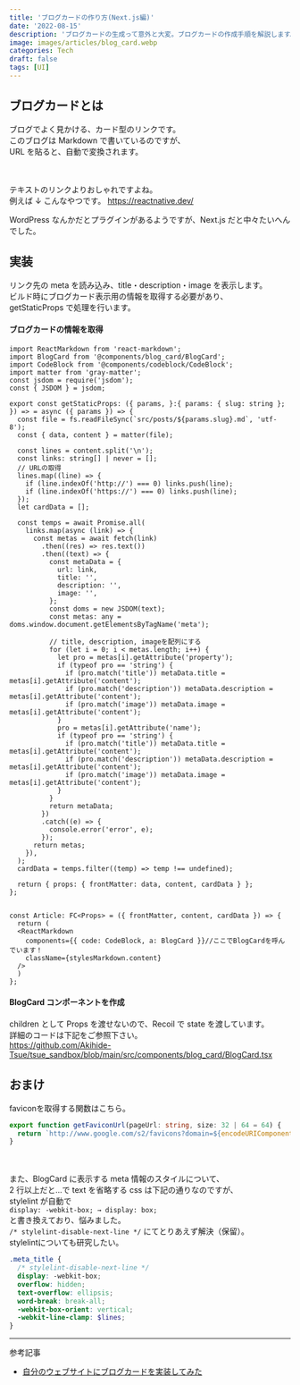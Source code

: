 ```yaml
---
title: 'ブログカードの作り方(Next.js編)'
date: '2022-08-15'
description: 'ブログカードの生成って意外と大変。ブログカードの作成手順を解説します。'
image: images/articles/blog_card.webp
categories: Tech
draft: false
tags: [UI]
---
```


## ブログカードとは

ブログでよく見かける、カード型のリンクです。  
このブログは Markdown で書いているのですが、  
URL を貼ると、自動で変換されます。

　

テキストのリンクよりおしゃれですよね。  
例えば ↓ こんなやつです。
https://reactnative.dev/

WordPress なんかだとプラグインがあるようですが、Next.js だと中々たいへんでした。

## 実装

リンク先の meta を読み込み、title・description・image を表示します。  
ビルド時にブログカード表示用の情報を取得する必要があり、  
getStaticProps で処理を行います。

#### ブログカードの情報を取得

```js:[slug].tsx
import ReactMarkdown from 'react-markdown';
import BlogCard from '@components/blog_card/BlogCard';
import CodeBlock from '@components/codeblock/CodeBlock';
import matter from 'gray-matter';
const jsdom = require('jsdom');
const { JSDOM } = jsdom;

export const getStaticProps: ({ params, }:{ params: { slug: string }; }) => = async ({ params }) => {
  const file = fs.readFileSync(`src/posts/${params.slug}.md`, 'utf-8');
  const { data, content } = matter(file);

  const lines = content.split('\n');
  const links: string[] | never = [];
  // URLの取得
  lines.map((line) => {
    if (line.indexOf('http://') === 0) links.push(line);
    if (line.indexOf('https://') === 0) links.push(line);
  });
  let cardData = [];

  const temps = await Promise.all(
    links.map(async (link) => {
      const metas = await fetch(link)
        .then((res) => res.text())
        .then((text) => {
          const metaData = {
            url: link,
            title: '',
            description: '',
            image: '',
          };
          const doms = new JSDOM(text);
          const metas: any = doms.window.document.getElementsByTagName('meta');

          // title, description, imageを配列にする
          for (let i = 0; i < metas.length; i++) {
            let pro = metas[i].getAttribute('property');
            if (typeof pro == 'string') {
              if (pro.match('title')) metaData.title = metas[i].getAttribute('content');
              if (pro.match('description')) metaData.description = metas[i].getAttribute('content');
              if (pro.match('image')) metaData.image = metas[i].getAttribute('content');
            }
            pro = metas[i].getAttribute('name');
            if (typeof pro == 'string') {
              if (pro.match('title')) metaData.title = metas[i].getAttribute('content');
              if (pro.match('description')) metaData.description = metas[i].getAttribute('content');
              if (pro.match('image')) metaData.image = metas[i].getAttribute('content');
            }
          }
          return metaData;
        })
        .catch((e) => {
          console.error('error', e);
        });
      return metas;
    }),
  );
  cardData = temps.filter((temp) => temp !== undefined);

  return { props: { frontMatter: data, content, cardData } };
};


const Article: FC<Props> = ({ frontMatter, content, cardData }) => {
  return (
  <ReactMarkdown
    components={{ code: CodeBlock, a: BlogCard }}//ここでBlogCardを呼んでいます！
    className={stylesMarkdown.content}
  />
  )
};
```

#### BlogCard コンポーネントを作成

children として Props を渡せないので、Recoil で state を渡しています。  
詳細のコードは下記をご参照下さい。  
https://github.com/Akihide-Tsue/tsue_sandbox/blob/main/src/components/blog_card/BlogCard.tsx

## おまけ
faviconを取得する関数はこちら。
```js:utils/getFaviconUrl.ts
export function getFaviconUrl(pageUrl: string, size: 32 | 64 = 64) {
  return `http://www.google.com/s2/favicons?domain=${encodeURIComponent(pageUrl)}&size=${size}`;
}
```

　

また、BlogCard に表示する meta 情報のスタイルについて、  
2 行以上だと...で text を省略する css は下記の通りなのですが、  
stylelint が自動で  
`display: -webkit-box; → display: box;`  
と書き換えており、悩みました。  
`/* stylelint-disable-next-line */` にてとりあえず解決（保留）。  
stylelintについても研究したい。  

```css:BlogCard.module.scss
.meta_title {
  /* stylelint-disable-next-line */
  display: -webkit-box;
  overflow: hidden;
  text-overflow: ellipsis;
  word-break: break-all;
  -webkit-box-orient: vertical;
  -webkit-line-clamp: $lines;
}
```


---
参考記事
- [自分のウェブサイトにブログカードを実装してみた](https://zenn.dev/tomi/articles/2021-03-22-blog-card)